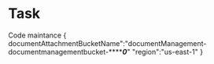 # Task
Code maintance
{
documentAttachmentBucketName":"documentManagement-documentmanagementbucket-*******0***"
"region":"us-east-1"
}
